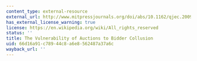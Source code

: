 ```yaml
---
content_type: external-resource
external_url: http://www.mitpressjournals.org/doi/abs/10.1162/qjec.2009.124.2.883
has_external_license_warning: true
license: https://en.wikipedia.org/wiki/All_rights_reserved
status: ''
title: The Vulnerability of Auctions to Bidder Collusion
uid: 66d16a91-c789-44c8-a6e8-562487a37a6c
wayback_url: ''
---
```

